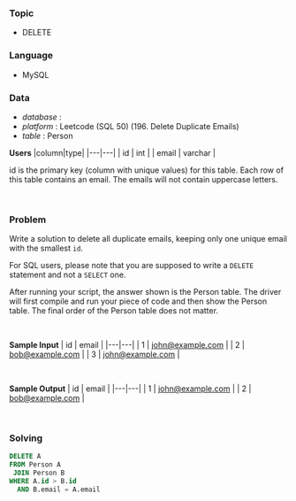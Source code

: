 ### Topic
- DELETE
  
### Language
- MySQL

### Data
- *database* : 
- *platform* : Leetcode (SQL 50) (196. Delete Duplicate Emails)
- *table* : Person

**Users**
|column|type|
|---|---|
| id          | int     |
| email       | varchar |

id is the primary key (column with unique values) for this table.
Each row of this table contains an email. The emails will not contain uppercase letters.


<br>

### Problem 
Write a solution to delete all duplicate emails, keeping only one unique email with the smallest `id`.

For SQL users, please note that you are supposed to write a `DELETE` statement and not a `SELECT` one.

After running your script, the answer shown is the Person table. The driver will first compile and run your piece of code and then show the Person table. The final order of the Person table does not matter.





<br>

**Sample Input**
| id | email            |
|---|---|
| 1  | john@example.com |
| 2  | bob@example.com  |
| 3  | john@example.com |

<br>

**Sample Output**
| id | email            |
|---|---|
| 1  | john@example.com |
| 2  | bob@example.com  |


<br>

### Solving
```sql
DELETE A
FROM Person A
 JOIN Person B 
WHERE A.id > B.id 
  AND B.email = A.email 
```
